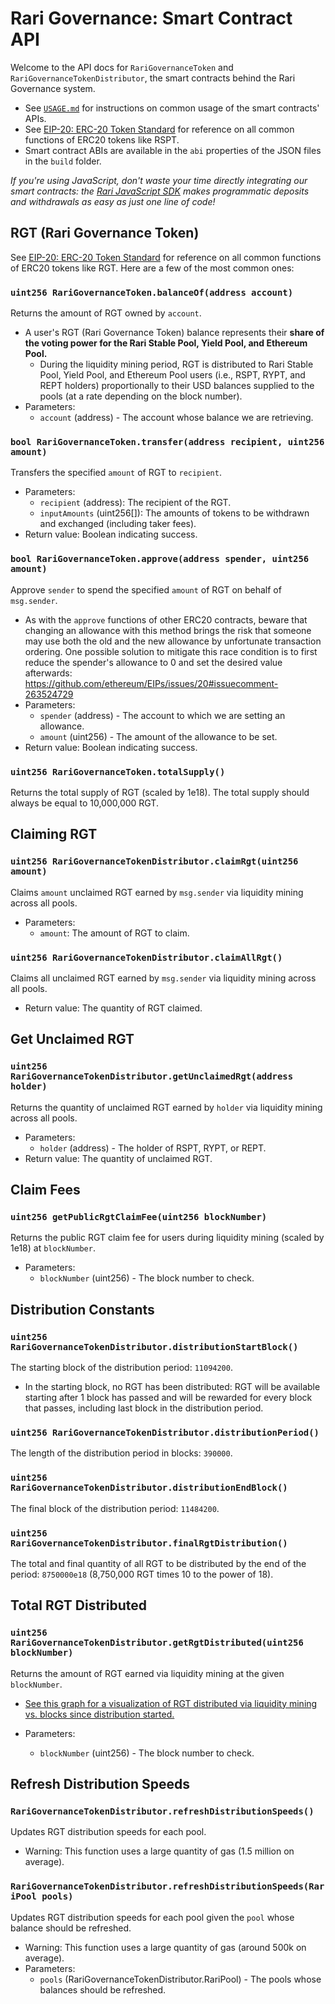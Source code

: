 # Rari Governance: Smart Contract API

Welcome to the API docs for `RariGovernanceToken` and `RariGovernanceTokenDistributor`, the smart contracts behind the Rari Governance system.

* See [`USAGE.md`](USAGE.md) for instructions on common usage of the smart contracts' APIs.
* See [EIP-20: ERC-20 Token Standard](https://eips.ethereum.org/EIPS/eip-20) for reference on all common functions of ERC20 tokens like RSPT.
* Smart contract ABIs are available in the `abi` properties of the JSON files in the `build` folder.

*If you're using JavaScript, don't waste your time directly integrating our smart contracts: the [Rari JavaScript SDK](https://github.com/Rari-Capital/rari-sdk) makes programmatic deposits and withdrawals as easy as just one line of code!*

## **RGT (Rari Governance Token)**

See [EIP-20: ERC-20 Token Standard](https://eips.ethereum.org/EIPS/eip-20) for reference on all common functions of ERC20 tokens like RGT. Here are a few of the most common ones:

### `uint256 RariGovernanceToken.balanceOf(address account)`

Returns the amount of RGT owned by `account`.

* A user's RGT (Rari Governance Token) balance represents their **share of the voting power for the Rari Stable Pool, Yield Pool, and Ethereum Pool.**
    * During the liquidity mining period, RGT is distributed to Rari Stable Pool, Yield Pool, and Ethereum Pool users (i.e., RSPT, RYPT, and REPT holders) proportionally to their USD balances supplied to the pools (at a rate depending on the block number).
* Parameters:
    * `account` (address) - The account whose balance we are retrieving.

### `bool RariGovernanceToken.transfer(address recipient, uint256 amount)`

Transfers the specified `amount` of RGT to `recipient`.

* Parameters:
    * `recipient` (address): The recipient of the RGT.
    * `inputAmounts` (uint256[]): The amounts of tokens to be withdrawn and exchanged (including taker fees).
* Return value: Boolean indicating success.

### `bool RariGovernanceToken.approve(address spender, uint256 amount)`

Approve `sender` to spend the specified `amount` of RGT on behalf of `msg.sender`.

* As with the `approve` functions of other ERC20 contracts, beware that changing an allowance with this method brings the risk that someone may use both the old and the new allowance by unfortunate transaction ordering. One possible solution to mitigate this race condition is to first reduce the spender's allowance to 0 and set the desired value afterwards: https://github.com/ethereum/EIPs/issues/20#issuecomment-263524729
* Parameters:
    * `spender` (address) - The account to which we are setting an allowance.
    * `amount` (uint256) - The amount of the allowance to be set.
* Return value: Boolean indicating success.

### `uint256 RariGovernanceToken.totalSupply()`

Returns the total supply of RGT (scaled by 1e18). The total supply should always be equal to 10,000,000 RGT.

## **Claiming RGT**

### `uint256 RariGovernanceTokenDistributor.claimRgt(uint256 amount)`

Claims `amount` unclaimed RGT earned by `msg.sender` via liquidity mining across all pools.

* Parameters:
    * `amount`: The amount of RGT to claim.

### `uint256 RariGovernanceTokenDistributor.claimAllRgt()`

Claims all unclaimed RGT earned by `msg.sender` via liquidity mining across all pools.

* Return value: The quantity of RGT claimed.

## **Get Unclaimed RGT**

### `uint256 RariGovernanceTokenDistributor.getUnclaimedRgt(address holder)`

Returns the quantity of unclaimed RGT earned by `holder` via liquidity mining across all pools.

* Parameters:
    * `holder` (address) - The holder of RSPT, RYPT, or REPT.
* Return value: The quantity of unclaimed RGT.

## **Claim Fees**

### `uint256 getPublicRgtClaimFee(uint256 blockNumber)`

Returns the public RGT claim fee for users during liquidity mining (scaled by 1e18) at `blockNumber`.

* Parameters:
    * `blockNumber` (uint256) - The block number to check.

## **Distribution Constants**

### `uint256 RariGovernanceTokenDistributor.distributionStartBlock()`

The starting block of the distribution period: `11094200`.

* In the starting block, no RGT has been distributed: RGT will be available starting after 1 block has passed and will be rewarded for every block that passes, including last block in the distribution period.

### `uint256 RariGovernanceTokenDistributor.distributionPeriod()`

The length of the distribution period in blocks: `390000`.

### `uint256 RariGovernanceTokenDistributor.distributionEndBlock()`

The final block of the distribution period: `11484200`.

### `uint256 RariGovernanceTokenDistributor.finalRgtDistribution()`

The total and final quantity of all RGT to be distributed by the end of the period: `8750000e18` (8,750,000 RGT times 10 to the power of 18).

## **Total RGT Distributed**

### `uint256 RariGovernanceTokenDistributor.getRgtDistributed(uint256 blockNumber)`

Returns the amount of RGT earned via liquidity mining at the given `blockNumber`.

* [See this graph for a visualization of RGT distributed via liquidity mining vs. blocks since distribution started.](https://www.desmos.com/calculator/2yvnflg4ir)

* Parameters:
    * `blockNumber` (uint256) - The block number to check.

## **Refresh Distribution Speeds**

### `RariGovernanceTokenDistributor.refreshDistributionSpeeds()`

Updates RGT distribution speeds for each pool.

* Warning: This function uses a large quantity of gas (1.5 million on average).

### `RariGovernanceTokenDistributor.refreshDistributionSpeeds(RariPool pools)`

Updates RGT distribution speeds for each pool given the `pool` whose balance should be refreshed.

* Warning: This function uses a large quantity of gas (around 500k on average).
* Parameters:
    * `pools` (RariGovernanceTokenDistributor.RariPool) - The pools whose balances should be refreshed.
